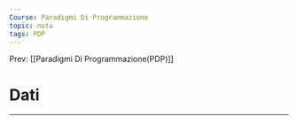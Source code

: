 ```yaml
---
Course: Paradigmi Di Programmazione
topic: nota
tags: PDP
---
```


Prev: [[Paradigmi Di Programmazione(PDP)]]

# Dati
---

